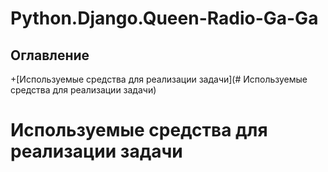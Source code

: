 # Python.Django.Queen-Radio-Ga-Ga
## Оглавление
+[Используемые средства для реализации задачи](# Используемые средства для реализации задачи)

# Используемые средства для реализации задачи
